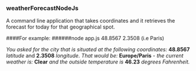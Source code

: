 ### weatherForecastNodeJs
 A command line application that takes coordinates and it retrieves the forecast for today for that geographical spot.
 
####For example:
######node app.js 48.8567 2.3508 (i.e Paris)

*You asked for the city that is situated at the following coordinates:* __48.8567__ *latitude* and __2.3508__ *longitude*. 
*That would be:* 
__Europe/Paris__ - *the current weather is:* __Clear__ *and the outside temperature is* __46.23__ *degrees Fahrenheit.*
